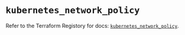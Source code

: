 # `kubernetes_network_policy`

Refer to the Terraform Registory for docs: [`kubernetes_network_policy`](https://registry.terraform.io/providers/hashicorp/kubernetes/2.21.1/docs/resources/network_policy).
